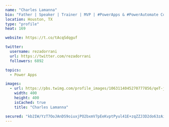 ```yaml
---
name: "Charles Lamanna"
bio: "Father | Speaker | Trainer | MVP | #PowerApps & #PowerAutomate Community Super User | YouTuber Right-pointing triangle http://youtube.com/c/rezadorrani | Learn - Share - Clockwise rightwards and leftwards open circle arrows"
location: Houston, TX
type: "profile"
heat: 169

website: https://t.co/tAcqSdqguf

twitter:
  username: rezadorrani
  url: https://twitter.com/rezadorrani
  followers: 6892

topics:
  - Power Apps

images:
  - url: https://pbs.twimg.com/profile_images/1063114045270777856/qeT-jpWr_400x400.jpg
    width: 400
    height: 400
    isCached: true
    title: "Charles Lamanna"

secured: "kb2IW/YzT7OoJAnDS9oiuxjPO2bxmV7pEeKvptPyul41E+zqZZJ3D2do63zAi1ApEHz3EZI/5yUlCcorOgqXy65FTqC890Eg4nNMKvI1DfUZxT/anuCNbrRGQSz9tWYwAxdUIOgYYN2XfUDxXOVCjAtPamKudknFPkZykHya7qcXbLqfNweudiiCgQ9xf6kE//P5JlnNI2G5KT03qJQv9RXeqv6YchlagurVpVx7qza8toXN93yL0hcontAwblzaQQJGqI4rsdBOg2JrBCS0ECIvPxMNuLivzYLeF+z5O5UmomwC71R04tfx+Flzi4bD1550Io23zFuBJf/uVQsoIjWc3orRn6+n3Ak8YgEb3l1vO2m5a8iyKGokgB6E3UQSRX8KsTRFGIDkMyIJKVmYYBhSlHg7wSxjNlht7SBR7hQ=;RTL9eOiAqgKrDxnk7HUsVg=="
---
```


